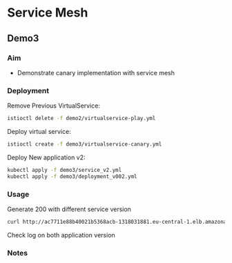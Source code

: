 # Service Mesh

## Demo3

### Aim

- Demonstrate canary implementation with service mesh

### Deployment

Remove Previous VirtualService:

```sh
istioctl delete -f demo2/virtualservice-play.yml
```

Deploy virtual service:

```sh
istioctl create -f demo3/virtualservice-canary.yml
```

Deploy New application v2:

```sh
kubectl apply -f demo3/service_v2.yml
kubectl apply -f demo3/deployment_v002.yml
```

### Usage

Generate 200 with different service version

```sh
curl http://ac7711e88b40021b5368acb-1318031881.eu-central-1.elb.amazonaws.com/canary/ -vv
```

Check log on both application version

### Notes
